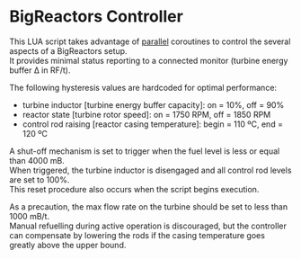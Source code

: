 BigReactors Controller
======================
This LUA script takes advantage of [parallel](http://www.computercraft.info/wiki/Parallel_(API)) coroutines to control the several aspects of a BigReactors setup.  
It provides minimal status reporting to a connected monitor (turbine energy buffer &Delta; in RF/t).

The following hysteresis values are hardcoded for optimal performance:
- turbine inductor [turbine energy buffer capacity]: on = 10%, off = 90%
- reactor state [turbine rotor speed]: on = 1750 RPM, off = 1850 RPM
- control rod raising [reactor casing temperature]: begin = 110 ºC, end = 120 ºC

A shut-off mechanism is set to trigger when the fuel level is less or equal than 4000 mB.  
When triggered, the turbine inductor is disengaged and all control rod levels are set to 100%.  
This reset procedure also occurs when the script begins execution.

As a precaution, the max flow rate on the turbine should be set to less than 1000 mB/t.  
Manual refuelling during active operation is discouraged, but the controller can compensate by lowering the rods if the casing temperature goes greatly above the upper bound.
